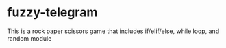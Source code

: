 # fuzzy-telegram
This is a rock paper scissors game that includes
if/elif/else, while loop, and random module
